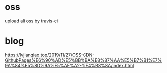 # oss
upload ali oss by travis-ci

# blog
https://lvjianqiao.top/2019/11/27/OSS-CDN-GithubPages%E6%90%AD%E5%BB%BA%E8%87%AA%E5%B7%B1%E7%9A%84%E5%8D%9A%E5%AE%A2-%E4%B8%8A/index.html
